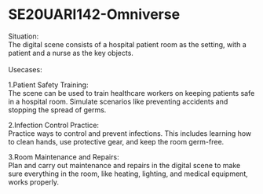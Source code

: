 # SE20UARI142-Omniverse
Situation:<br>
The digital scene consists of a hospital patient room as the setting, with a patient and a nurse as the key objects.<br>
<br>
Usecases:<br>

1.Patient Safety Training:<br>
The scene can be used to train healthcare workers on keeping patients safe in a hospital room. Simulate scenarios like preventing accidents and stopping the spread of germs.<br>

2.Infection Control Practice:<br>
Practice ways to control and prevent infections. This includes learning how to clean hands, use protective gear, and keep the room germ-free.<br>

3.Room Maintenance and Repairs:<br>
Plan and carry out maintenance and repairs in the digital scene to make sure everything in the room, like heating, lighting, and medical equipment, works properly.<br>
